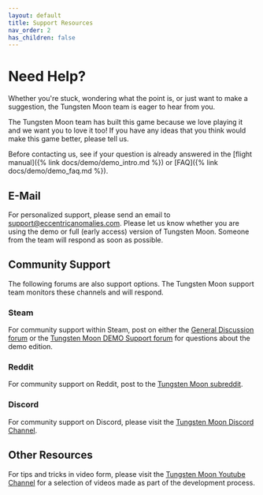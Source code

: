 ```yaml
---
layout: default
title: Support Resources
nav_order: 2
has_children: false
---
```

# Need Help?
Whether you're stuck, wondering what the point is, or just want to make a suggestion, the Tungsten Moon team is eager to hear from you. 

The Tungsten Moon team has built this game because we love playing it and we want you to love it too! If you have any ideas that you think would make this game better, please tell us. 

Before contacting us, see if your question is already answered in the [flight manual]({% link docs/demo/demo_intro.md %}) or [FAQ]({% link docs/demo/demo_faq.md %}).

## E-Mail
For personalized support, please send an email to support@eccentricanomalies.com. Please let us know whether you are using the demo or full (early access) version of Tungsten Moon. Someone from the team will respond as soon as possible.

## Community Support 
The following forums are also support options. The Tungsten Moon support team monitors these channels and will respond.

### Steam
For community support within Steam, post on either the [General Discussion forum](https://steamcommunity.com/app/3104900/discussions/0/) or the [Tungsten Moon DEMO Support forum](https://steamcommunity.com/app/3104900/discussions/1/) for questions about the demo edition.

### Reddit
For community support on Reddit, post to the [Tungsten Moon subreddit](https://www.reddit.com/r/).

### Discord
For community support on Discord, please visit the [Tungsten Moon Discord Channel](https://discord.gg/H27Rtndf7H).

## Other Resources
For tips and tricks in video form, please visit the [Tungsten Moon Youtube Channel](https://www.youtube.com/@TungstenMoon) for a selection of videos made as part of the development process.